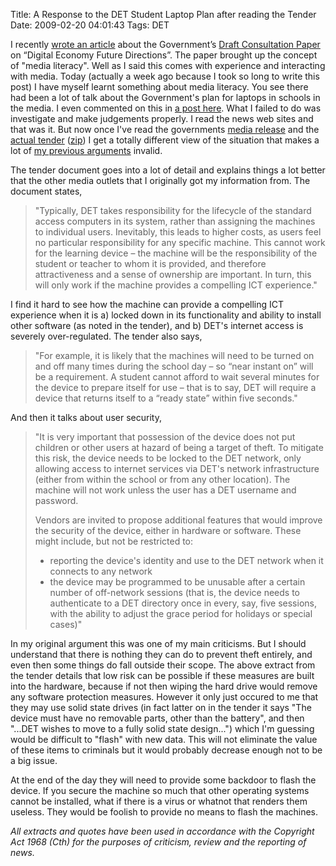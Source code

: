 Title: A Response to the DET Student Laptop Plan after reading the Tender
Date: 2009-02-20 04:01:43
Tags: DET

I recently <a href="http://andrewharvey4.wordpress.com/2009/02/06/good-things-may-soon-come-government-considering-open-access-to-public-sector-information/">wrote an article</a> about the Government’s <a href="http://www.dbcde.gov.au/__data/assets/pdf_file/0006/94191/Consultation_Draft_-_DEFDP_-_17_Dec_2008_final.pdf">Draft Consultation Paper</a> on “Digital Economy Future Directions”. The paper brought up the concept of "media literacy". Well as I said this comes with experience and interacting with media. Today (actually a week ago because I took so long to write this post) I have myself learnt something about media literacy. You see there had been a lot of talk about the Government's plan for laptops in schools in the media. I even commented on this in <a href="http://andrewharvey4.wordpress.com/2008/12/07/nsw-school-students-and-the-governments-planned-free-laptops/">a post here</a>. What I failed to do was investigate and make judgements properly. I read the news web sites and that was it. But now once I've read the governments <a href="http://www.premier.nsw.gov.au/pdfs/mediareleases/2008/December/081204_Education_Free_Laptops_on_the_way.pdf">media release</a> and the <a href="https://tenders.nsw.gov.au/commerce/?event=public.rft.showClosed&amp;RFTUUID=F6004F9F-90B3-D71E-C95E6CE7623629C3">actual tender</a> (<a href="https://tenders.nsw.gov.au/commerce/?event=public.RFT.downloadSummary&amp;rftuuid=F6004F9F-90B3-D71E-C95E6CE7623629C3">zip</a>) I get a totally different view of the situation that makes a lot of <a href="http://andrewharvey4.wordpress.com/2008/12/07/nsw-school-students-and-the-governments-planned-free-laptops/">my previous arguments</a> invalid.

The tender document goes into a lot of detail and explains things a lot better that the other media outlets that I originally got my information from. The document states,
<blockquote>"Typically, DET takes responsibility for the lifecycle of the standard access computers in its system, rather than assigning the machines to individual users. Inevitably, this leads to higher costs, as users feel no particular responsibility for any specific machine. This cannot work for the learning device – the machine will be the responsibility of the student or teacher to whom it is provided, and therefore attractiveness and a sense of ownership are important. In turn, this will only work if the machine provides a compelling ICT experience."</blockquote>
I find it hard to see how the machine can provide a compelling ICT experience when it is a) locked down in its functionality and ability to install other software (as noted in the tender), and b) DET's internet access is severely over-regulated. The tender also says,
<blockquote>"For example, it is likely that the machines will need to be turned on and off many times during the school day – so “near instant on” will be a requirement. A student cannot afford to wait several minutes for the device to prepare itself for use – that is to say, DET will require a device that returns itself to a “ready state” within five seconds."</blockquote>
And then it talks about user security,
<blockquote>"It is very important that possession of the device does not put children or other users at hazard of being a target of theft. To mitigate this risk, the device needs to be locked to the DET network, only allowing access to internet services via DET's network infrastructure (either from within the school or from any other location). The machine will not work unless the user has a DET username and password.

Vendors are invited to propose additional features that would improve the security of the device, either in hardware or software. These might include, but not be restricted to:
<ul>
	<li>reporting the device's identity and use to the DET network when it connects to any network</li>
	<li>the device may be programmed to be unusable after a certain number of off-network sessions (that is, the device needs to authenticate to a DET directory once in every, say, five sessions, with the ability to adjust the grace period for holidays or special cases)"</li>
</ul>
</blockquote>
In my original argument this was one of my main criticisms. But I should understand that there is nothing they can do to prevent theft entirely, and even then some things do fall outside their scope. The above extract from the tender details that low risk can be possible if these measures are built into the hardware, because if not then wiping the hard drive would remove any software protection measures. However it only just occured to me that they may use solid state drives (in fact latter on in the tender it says "The device must have no removable parts, other than the battery", and then "...DET wishes to move to a fully solid state design...") which I'm guessing would be difficult to "flash" with new data. This will not eliminate the value of these items to criminals but it would probably decrease enough not to be a big issue.

At the end of the day they will need to provide some backdoor to flash the device. If you secure the machine so much that other operating systems cannot be installed, what if there is a virus or whatnot that renders them useless. They would be foolish to provide no means to flash the machines.

<em>All extracts and quotes have been used in accordance with the </em><em>Copyright Act 1968 (Cth) for the purposes of criticism, review and the reporting of news.</em>